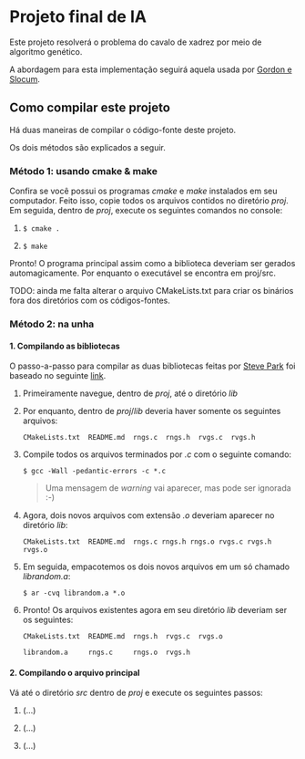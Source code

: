 # Projeto final de IA

Este projeto resolverá o problema do cavalo de xadrez por meio de algoritmo genético.

A abordagem para esta implementação seguirá aquela usada por [Gordon e Slocum](http://ieeexplore.ieee.org/stamp/stamp.jsp?tp=&arnumber=1331065&isnumber=29392).


## Como compilar este projeto

Há duas maneiras de compilar o código-fonte deste projeto.

Os dois métodos são explicados a seguir.

### Método 1: usando cmake & make

Confira se você possui os programas *cmake* e *make* instalados em seu computador. Feito isso, copie todos os arquivos contidos no diretório _proj_. Em seguida, dentro de _proj_, execute os seguintes comandos no console:

1. `$ cmake .`

2. `$ make`

Pronto! O programa principal assim como a biblioteca deveriam ser gerados automagicamente. Por enquanto o executável se encontra em proj/src.

TODO: ainda me falta alterar o arquivo CMakeLists.txt para criar os binários fora dos diretórios com os códigos-fontes.

### Método 2: na unha

#### 1. Compilando as bibliotecas

O passo-a-passo para compilar as duas bibliotecas feitas por [Steve Park](http://www.cs.wm.edu/~va/software/park/park.html) foi baseado no seguinte [link](http://www.cs.dartmouth.edu/~campbell/cs50/buildlib.html).

1. Primeiramente navegue, dentro de _proj_, até o diretório _lib_

2. Por enquanto, dentro de _proj_/_lib_ deveria haver somente os seguintes arquivos:

	`CMakeLists.txt  README.md  rngs.c  rngs.h  rvgs.c  rvgs.h`

3. Compile todos os arquivos terminados por _.c_ com o seguinte comando:

	`$ gcc -Wall -pedantic-errors -c *.c`

	> Uma mensagem de _warning_ vai aparecer, mas pode ser ignorada :-)

4. Agora, dois novos arquivos com extensão _.o_ deveriam aparecer no diretório _lib_:

	`CMakeLists.txt  README.md  rngs.c rngs.h rngs.o rvgs.c rvgs.h rvgs.o`

5. Em seguida, empacotemos os dois novos arquivos em um só chamado _librandom.a_:

	`$ ar -cvq librandom.a *.o`

6. Pronto! Os arquivos existentes agora em seu diretório _lib_ deveriam ser os seguintes:

	`CMakeLists.txt  README.md  rngs.h  rvgs.c  rvgs.o`

	`librandom.a     rngs.c     rngs.o  rvgs.h`

#### 2. Compilando o arquivo principal

Vá até o diretório _src_ dentro de _proj_ e execute os seguintes passos:

1. (...)

2. (...)

3. (...)
